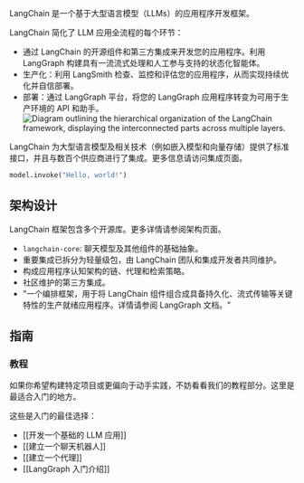 LangChain 是一个基于大型语言模型（LLMs）的应用程序开发框架。

LangChain 简化了 LLM 应用全流程的每个环节：

- 通过 LangChain 的开源组件和第三方集成来开发您的应用程序。利用 LangGraph 构建具有一流流式处理和人工参与支持的状态化智能体。
- 生产化：利用 LangSmith 检查、监控和评估您的应用程序，从而实现持续优化并自信部署。
- 部署：通过 LangGraph 平台，将您的 LangGraph 应用程序转变为可用于生产环境的 API 和助手。
![Diagram outlining the hierarchical organization of the LangChain framework, displaying the interconnected parts across multiple layers.](https://python.langchain.com/svg/langchain_stack_112024.svg "LangChain Framework Overview")

LangChain 为大型语言模型及相关技术（例如嵌入模型和向量存储）提供了标准接口，并且与数百个供应商进行了集成。更多信息请访问集成页面。

```python
model.invoke("Hello, world!")
```

## 架构设计

LangChain 框架包含多个开源库。更多详情请参阅架构页面。

- `langchain-core`: 聊天模型及其他组件的基础抽象。
- 重要集成已拆分为轻量级包，由 LangChain 团队和集成开发者共同维护。
- 构成应用程序认知架构的链、代理和检索策略。
- 社区维护的第三方集成。
- "一个编排框架，用于将 LangChain 组件组合成具备持久化、流式传输等关键特性的生产就绪应用程序。详情请参阅 LangGraph 文档。"

## 指南

### 教程

如果你希望构建特定项目或更偏向于动手实践，不妨看看我们的教程部分。这里是最适合入门的地方。

这些是入门的最佳选择：

- [[开发一个基础的 LLM 应用]]
- [[建立一个聊天机器人]]
- [[建立一个代理]]
- [[LangGraph 入门介绍]]
